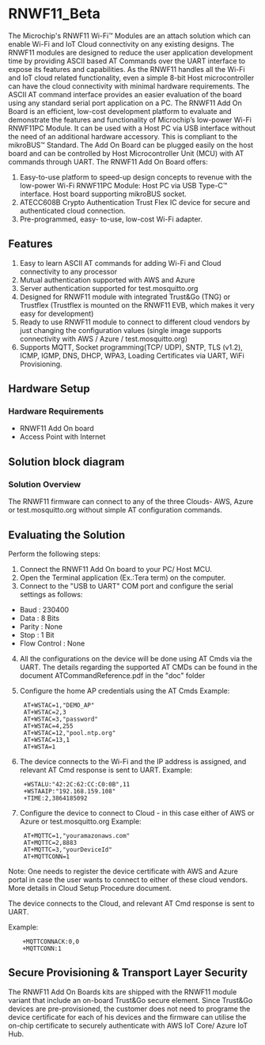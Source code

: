 # RNWF11_Beta
The Microchip's RNWF11 Wi-Fi™ Modules are an attach solution which can enable Wi-Fi and IoT Cloud
connectivity on any existing designs. The RNWF11 modules are designed to reduce the user application
development time by providing ASCII based AT Commands over the UART interface to expose its features and
capabilities. As the RNWF11 handles all the Wi-Fi and IoT cloud related functionality, even a simple 8-bit Host
microcontroller can have the cloud connectivity with minimal hardware requirements. The ASCII AT command
interface provides an easier evaluation of the board using any standard serial port application on a PC.
The RNWF11 Add On Board is an efficient, low-cost development platform to evaluate and demonstrate the
features and functionality of Microchip’s low-power Wi-Fi RNWF11PC Module. It can be used with a Host PC
via USB interface without the need of an additional hardware accessory. This is compliant to the mikroBUS™
Standard. The Add On Board can be plugged easily on the host board and can be controlled by Host
Microcontroller Unit (MCU) with AT commands through UART.
The RNWF11 Add On Board offers:
1. Easy-to-use platform to speed-up design concepts to revenue with the low-power Wi-Fi RNWF11PC Module:
    Host PC via USB Type-C™ interface.
    Host board supporting mikroBUS socket.
2. ATECC608B Crypto Authentication Trust Flex IC device for secure and authenticated cloud connection.
3. Pre-programmed, easy- to-use, low-cost Wi-Fi adapter.

## Features

1. Easy to learn ASCII AT commands for adding Wi-Fi and Cloud connectivity to any processor
2. Mutual authentication supported with AWS and Azure
3. Server authentication supported for test.mosquitto.org
4. Designed for RNWF11 module with integrated Trust&Go (TNG) or Trustflex (Trustflex is mounted on the RNWF11 EVB, which makes it very easy for development)
5. Ready to use RNWF11 module to connect to different cloud vendors by just changing the configuration values (single image supports connectivity with AWS / Azure / test.mosquitto.org)
6. Supports MQTT, Socket programming(TCP/ UDP), SNTP, TLS (v1.2), ICMP, IGMP, DNS, DHCP, WPA3, Loading Certificates via UART, WiFi Provisioning.
    
## Hardware Setup
### Hardware Requirements

- RNWF11 Add On board
- Access Point with Internet

## Solution block diagram
### Solution Overview

The RNWF11 firmware can connect to any of the three Clouds- AWS, Azure or test.mosquitto.org without simple AT configuration commands.

## Evaluating the Solution

Perform the following steps:

1. Connect the RNWF11 Add On board to your PC/ Host MCU.
2. Open the Terminal application (Ex.:Tera term) on the computer.
3. Connect to the "USB to UART" COM port and configure the serial settings as follows:
- Baud : 230400
- Data : 8 Bits
- Parity : None
- Stop : 1 Bit
- Flow Control : None
4. All the configurations on the device will be done using AT Cmds via the UART. The details regarding the supported AT CMDs can be found in the document ATCommandReference.pdf in the "doc" folder
5. Configure the home AP credentials using the AT Cmds
    Example:
    
        AT+WSTAC=1,"DEMO_AP"
        AT+WSTAC=2,3
        AT+WSTAC=3,"password"
        AT+WSTAC=4,255
        AT+WSTAC=12,"pool.ntp.org"
        AT+WSTAC=13,1
        AT+WSTA=1
   
6. The device connects to the Wi-Fi and the IP address is assigned, and relevant AT Cmd response is sent to UART.
Example:

        +WSTALU:"42:2C:62:CC:C0:0B",11
        +WSTAAIP:"192.168.159.108"
        +TIME:2,3864185092
        
7. Configure the device to connect to Cloud - in this case either of AWS or Azure or test.mosquitto.org
Example:

        AT+MQTTC=1,"youramazonaws.com"
        AT+MQTTC=2,8883
        AT+MQTTC=3,"yourDeviceId"
        AT+MQTTCONN=1
        
Note: One needs to register the device certificate with AWS and Azure portal in case the user wants to connect to either of these cloud vendors. More details in Cloud Setup Procedure document.

The device connects to the Cloud, and relevant AT Cmd response is sent to UART.

Example:

        +MQTTCONNACK:0,0
        +MQTTCONN:1
        
## Secure Provisioning & Transport Layer Security

The RNWF11 Add On Boards kits are shipped with the RNWF11 module variant that include an on-board Trust&Go secure element. Since Trust&Go devices are pre-provisioned, the customer does not need to programe the device certificate for each of his devices and the firmware can utilise the on-chip certificate to securely authenticate with AWS IoT Core/ Azure IoT Hub.
